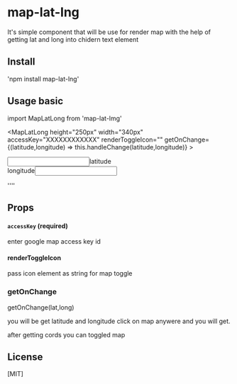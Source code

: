 # map-lat-lng


It's simple component that will be use for render map with the help of getting lat and long into chidern text element

## Install

'npm install map-lat-lng'

## Usage basic
import MapLatLong from 'map-lat-lmg'


 <MapLatLong
    height="250px"
    width="340px"
    accessKey="XXXXXXXXXXXX"
    renderToggleIcon="<i className='fa fa-globe'></i>"
    getOnChange={(latitude,longitude) => this.handleChange(latitude,longitude)} >
    <div>
    <input type="text"  name="latitude" /><label>latitude</label></div>
     <div><label>longitude</label><input type="text"  name="longitude" /></div>
    
  </MapLatLong>

''''
## Props

#### `accessKey` (required)

enter google map access key id 

#### renderToggleIcon 
pass icon element as string for map toggle 

### getOnChange

getOnChange(lat,long) 

you will be get latitude and longitude 
click on map anywere and you will get.

after getting cords you can toggled map 


## License
[MIT]